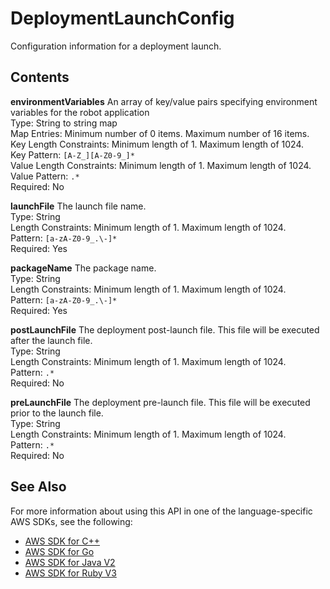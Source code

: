 # DeploymentLaunchConfig<a name="API_DeploymentLaunchConfig"></a>

Configuration information for a deployment launch\.

## Contents<a name="API_DeploymentLaunchConfig_Contents"></a>

 **environmentVariables**   <a name="robomaker-Type-DeploymentLaunchConfig-environmentVariables"></a>
An array of key/value pairs specifying environment variables for the robot application  
Type: String to string map  
Map Entries: Minimum number of 0 items\. Maximum number of 16 items\.  
Key Length Constraints: Minimum length of 1\. Maximum length of 1024\.  
Key Pattern: `[A-Z_][A-Z0-9_]*`   
Value Length Constraints: Minimum length of 1\. Maximum length of 1024\.  
Value Pattern: `.*`   
Required: No

 **launchFile**   <a name="robomaker-Type-DeploymentLaunchConfig-launchFile"></a>
The launch file name\.  
Type: String  
Length Constraints: Minimum length of 1\. Maximum length of 1024\.  
Pattern: `[a-zA-Z0-9_.\-]*`   
Required: Yes

 **packageName**   <a name="robomaker-Type-DeploymentLaunchConfig-packageName"></a>
The package name\.  
Type: String  
Length Constraints: Minimum length of 1\. Maximum length of 1024\.  
Pattern: `[a-zA-Z0-9_.\-]*`   
Required: Yes

 **postLaunchFile**   <a name="robomaker-Type-DeploymentLaunchConfig-postLaunchFile"></a>
The deployment post\-launch file\. This file will be executed after the launch file\.  
Type: String  
Length Constraints: Minimum length of 1\. Maximum length of 1024\.  
Pattern: `.*`   
Required: No

 **preLaunchFile**   <a name="robomaker-Type-DeploymentLaunchConfig-preLaunchFile"></a>
The deployment pre\-launch file\. This file will be executed prior to the launch file\.  
Type: String  
Length Constraints: Minimum length of 1\. Maximum length of 1024\.  
Pattern: `.*`   
Required: No

## See Also<a name="API_DeploymentLaunchConfig_SeeAlso"></a>

For more information about using this API in one of the language\-specific AWS SDKs, see the following:
+  [AWS SDK for C\+\+](https://docs.aws.amazon.com/goto/SdkForCpp/robomaker-2018-06-29/DeploymentLaunchConfig) 
+  [AWS SDK for Go](https://docs.aws.amazon.com/goto/SdkForGoV1/robomaker-2018-06-29/DeploymentLaunchConfig) 
+  [AWS SDK for Java V2](https://docs.aws.amazon.com/goto/SdkForJavaV2/robomaker-2018-06-29/DeploymentLaunchConfig) 
+  [AWS SDK for Ruby V3](https://docs.aws.amazon.com/goto/SdkForRubyV3/robomaker-2018-06-29/DeploymentLaunchConfig) 